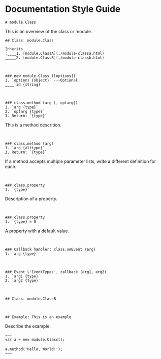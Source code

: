 # Documentation Style Guide

``# module.Class``

This is an overview of the class or module.

``## Class: module.Class``

``Inherits``<br/>
``:‿‿‿‿1. [module.ClassA](./module-classa.html)``<br/>
``‿‿‿‿‿2. [module.ClassB](./module-classb.html)``

<br/>

``### new module.Class ([options])``<br/>
``1. `options {object}` ---Optional.``<br/>
``‿‿‿‿`id {string}``

<br/>

``### class.method (arg [, optarg])``<br/>
``1. `arg {type}` ``<br/>
``2. `optarg {type}` ``<br/>
``3. Return: `{type}` ``

This is a method descrition.

<br/>

``### class.method (arg)``<br/>
``1. `arg {alttype}` ``<br/>
``2. Return: `{type}` ``

If a method accepts multiple parameter lists, write a
different definition for each.

<br/>

``### class.property``<br/>
``1. `{type}` ``

Description of a property.

<br/>

``### class.property``<br/>
``1. `{type} = 0` ``

A property with a default value.

<br/>

``### Callback handler: class.onEvent (arg)``<br/>
``1. `arg {type}` ``

<br/>

``### Event \'EventType\', callback (arg1, arg2)``<br/>
``1. `arg1 {type}` ``<br/>
``2. `arg2 {type}` ``

<br/>

``## Class: module.ClassB``

<br/>

``## Example: This is an example``

Describe the example.

``~~~``<br/>
``var a = new module.Class();``<br/>
<br/>
``a.method('Hello, World!');``<br/>
``~~~``
